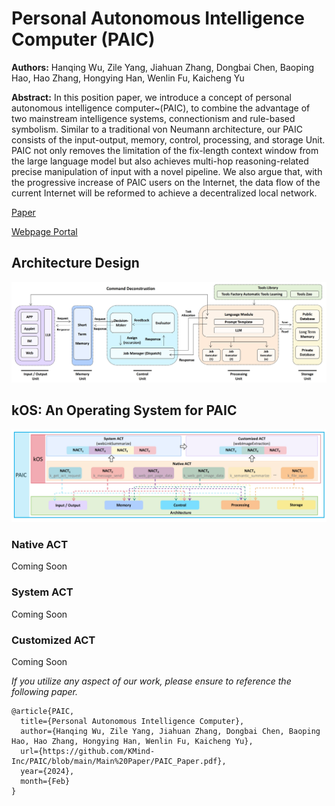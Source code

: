 # Personal Autonomous Intelligence Computer (PAIC)

**Authors:** Hanqing Wu, Zile Yang, Jiahuan Zhang, Dongbai Chen, Baoping Hao, Hao Zhang, Hongying Han, Wenlin Fu, Kaicheng Yu

**Abstract:**
In this position paper, we introduce a concept of personal autonomous intelligence computer~(PAIC), to combine the advantage of two mainstream intelligence systems, connectionism and rule-based symbolism. Similar to a traditional von Neumann architecture, our PAIC consists of the input-output, memory, control, processing, and storage Unit. PAIC not only removes the limitation of the fix-length context window from the large language model but also achieves multi-hop reasoning-related precise manipulation of input with a novel pipeline. We also argue that, with the progressive increase of PAIC users on the Internet, the data flow of the current Internet will be reformed to achieve a decentralized local network.

[Paper](https://github.com/KMind-Inc/PAIC/blob/main/Main%20Paper/PAIC_Paper.pdf)

[Webpage Portal](https://hikos.cn/)

## Architecture Design
![image](Materials/Architecture_diagram.pdf.jpeg)

## kOS: An Operating System for PAIC
![image](Materials/kos_act.jpeg)
### Native ACT
Coming Soon
### System ACT
Coming Soon
### Customized ACT
Coming Soon


*If you utilize any aspect of our work, please ensure to reference the following paper.*
```
@article{PAIC,
  title={Personal Autonomous Intelligence Computer},
  author={Hanqing Wu, Zile Yang, Jiahuan Zhang, Dongbai Chen, Baoping Hao, Hao Zhang, Hongying Han, Wenlin Fu, Kaicheng Yu},
  url={https://github.com/KMind-Inc/PAIC/blob/main/Main%20Paper/PAIC_Paper.pdf},
  year={2024},
  month={Feb}
}
```
